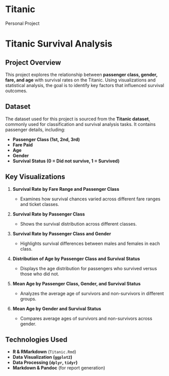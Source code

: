 # Titanic
Personal Project
# Titanic Survival Analysis

## Project Overview
This project explores the relationship between **passenger class, gender, fare, and age** with survival rates on the Titanic. Using visualizations and statistical analysis, the goal is to identify key factors that influenced survival outcomes.

## Dataset
The dataset used for this project is sourced from the **Titanic dataset**, commonly used for classification and survival analysis tasks. It contains passenger details, including:
- **Passenger Class (1st, 2nd, 3rd)**
- **Fare Paid**
- **Age**
- **Gender**
- **Survival Status (0 = Did not survive, 1 = Survived)**

## Key Visualizations
1. **Survival Rate by Fare Range and Passenger Class**  
   - Examines how survival chances varied across different fare ranges and ticket classes.
   
2. **Survival Rate by Passenger Class**  
   - Shows the survival distribution across different classes.
   
3. **Survival Rate by Passenger Class and Gender**  
   - Highlights survival differences between males and females in each class.
   
4. **Distribution of Age by Passenger Class and Survival Status**  
   - Displays the age distribution for passengers who survived versus those who did not.
   
5. **Mean Age by Passenger Class, Gender, and Survival Status**  
   - Analyzes the average age of survivors and non-survivors in different groups.
   
6. **Mean Age by Gender and Survival Status**  
   - Compares average ages of survivors and non-survivors across gender.

## Technologies Used
- **R & RMarkdown** (`Titanic.Rmd`)
- **Data Visualization (`ggplot2`)**
- **Data Processing (`dplyr`, `tidyr`)**
- **Markdown & Pandoc** (for report generation)

